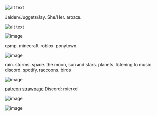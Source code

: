 ![alt text](https://64.media.tumblr.com/80e12ae489865da6e21ac01092909a87/2126920db6b8306b-2f/s500x750/4a90d187cde1eb7a128ffc7c4b53b51ea1ca2cd5.pnj)

Jaiden/Juggets/Jay. She/Her. aroace.


![alt text](https://64.media.tumblr.com/80e12ae489865da6e21ac01092909a87/2126920db6b8306b-2f/s500x750/4a90d187cde1eb7a128ffc7c4b53b51ea1ca2cd5.pnj)

![image](https://64.media.tumblr.com/96d23bada4b7471b45bb898a729dc1d4/008259af8f9c76ed-17/s500x750/6e3f5dc3c244a9969485938c0c801367a83) 

qsmp. minecraft. roblox. ponytown.

![image](https://64.media.tumblr.com/96d23bada4b7471b45bb898a729dc1d4/008259af8f9c76ed-17/s500x750/6e3f5dc3c244a9969485938c0c801367a83)

rain. storms. space. the moon, sun and stars. planets. listening to music. discord. spotify. raccoons. birds

![image](https://64.media.tumblr.com/96d23bada4b7471b45bb898a729dc1d4/008259af8f9c76ed-17/s500x750/6e3f5dc3c244a9969485938c0c801367a83)

[patreon](https://www.patreon.com/c/0_0zz/about) [strawpage](https://aroacebird.straw.page) Discord: rxierxd



![image](https://64.media.tumblr.com/ce643b695a0614d86a2657a6346f9045/aa9daa5ef7db55e2-d9/s500x750/9a85e2d7ff9f2523080d3a8b09eb02917cfb18a4.pnj)

![image](https://64.media.tumblr.com/c89f54a097bb348bcfeb86753e047d40/aa9daa5ef7db55e2-b7/s500x750/32e82b9a996d1b3acd68b87ae0854590320c70dd.pnj)

